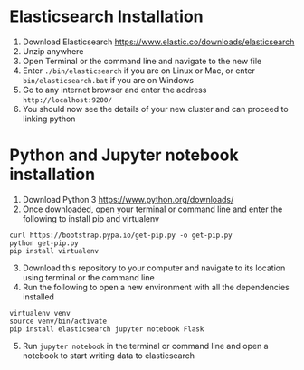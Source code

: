 # Elasticsearch Installation

1. Download Elasticsearch https://www.elastic.co/downloads/elasticsearch
2. Unzip anywhere
3. Open Terminal or the command line and navigate to the new file
4. Enter `./bin/elasticsearch` if you are on Linux or Mac, or enter `bin/elasticsearch.bat` if you are on Windows
5. Go to any internet browser and enter the address `http://localhost:9200/`
6. You should now see the details of your new cluster and can proceed to linking python

# Python and Jupyter notebook installation

1. Download Python 3 https://www.python.org/downloads/
2. Once downloaded, open your terminal or command line and enter the following to install pip and virtualenv
```
curl https://bootstrap.pypa.io/get-pip.py -o get-pip.py
python get-pip.py
pip install virtualenv 
```
3. Download this repository to your computer and navigate to its location using terminal or the command line
4. Run the following to open a new environment with all the dependencies installed
```
virtualenv venv
source venv/bin/activate
pip install elasticsearch jupyter notebook Flask
```
5. Run `jupyter notebook` in the terminal or command line and open a notebook to start writing data to elasticsearch
